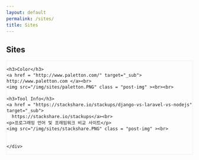 ```yaml
---
layout: default
permalink: /sites/
title: Sites
---
```




<!-- Slider Start -->
<section id="sites-header">
  <div class="container">
    <div class="row">
      <div class="col-md-12">
        <div class="block">
          <h1 class="animated fadeInUp home-title">Sites</h1>
        </div>
      </div>
    </div>
  </div>
</section>


<div class="post">
  <!-- Wrapper Start -->
  <section id="intro" style="border: 1px dotted #ddd;">
    <div>

    <h3>Color</h3>
    <a href = "http://www.paletton.com/" target="_sub"> http://www.paletton.com </a><br>
    <img src="/img/sites/paletton.PNG" class = "post-img" ><br><br>

    <h3>Tool Info</h3>
    <a href = "https://stackshare.io/stackups/django-vs-laravel-vs-nodejs" target="_sub">
      https://stackshare.io/stackups</a><br>
    <p>프로그래밍 언어 및 프레임워크 비교 사이트</p>
    <img src="/img/sites/stackshare.PNG" class = "post-img" ><br>


    </div>
  </section>
</div>
